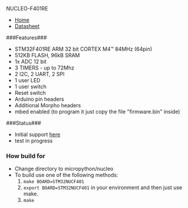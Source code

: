 NUCLEO-F401RE
* [Home](http://www.st.com/web/catalog/tools/FM116/SC959/SS1532/LN1847/PF260000?icmp=nucleo-ipf_pron_pr-nucleo_feb2014&sc=nucleoF401RE-pr)
* [Datasheet](http://www.st.com/st-web-ui/static/active/en/resource/technical/document/data_brief/DM00105918.pdf)

###Features###
* STM32F401RE ARM 32 bit CORTEX M4™ 84MHz (64pin)
* 512KB FLASH, 96kB SRAM
* 1x ADC 12 bit
* 3 TIMERS - up to 72Mhz
* 2 I2C, 2 UART, 2 SPI
* 1 user LED
* 1 user switch
* Reset switch
* Arduino pin headers
* Additional Morpho headers
* mbed enabled (to program it just copy the file "firmware.bin" inside)

###Status###
* Initial support [here](https://github.com/nuraci/micropython)
* test in progress

### How build for ###
* Change directory to micropython/nucleo
* To build use one of the following methods:
   1. ```make BOARD=STM32NUCF401```
   1. ```export BOARD=STM32NUCF401``` in your environment and then just use make.
   1. ```make```



